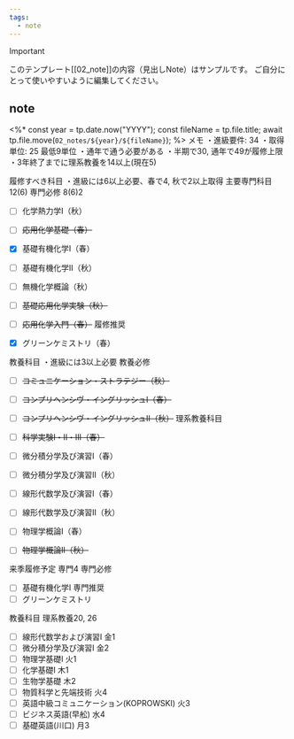```yaml
---
tags:
  - note
---
```

> [!IMPORTANT]
> このテンプレート[[02_note]]の内容（見出しNote）はサンプルです。
> ご自分にとって使いやすいように編集してください。

## note
<%*
const year = tp.date.now("YYYY");
const fileName = tp.file.title;
await tp.file.move(`02_notes/${year}/${fileName}`);
%>
メモ
・進級要件: 34
・取得単位: 25
	最低9単位
・通年で通う必要がある
・半期で30, 通年で49が履修上限
・3年終了までに理系教養を14以上(現在5)

履修すべき科目
・進級には6以上必要、春で4, 秋で2以上取得
主要専門科目 12(6)
専門必修 8(6)2
- [ ] 化学熱力学Ⅰ（秋）
- [ ] ~~応用化学基礎（春）~~
- [x] 基礎有機化学Ⅰ（春）
- [ ] 基礎有機化学Ⅱ（秋）
- [ ] 無機化学概論（秋）
- [ ] ~~基礎応用化学実験（秋）~~
- [ ] ~~応用化学入門（春）~~
履修推奨
- [x] グリーンケミストリ（春）



教養科目
・進級には3以上必要
教養必修
- [ ] ~~コミュニケーション・ストラテジー（秋）~~
- [ ] ~~コンプリヘンシヴ・イングリッシュⅠ（春）~~
- [ ] ~~コンプリヘンシヴ・イングリッシュⅡ（秋）~~
理系教養科目
- [ ] ~~科学実験Ⅰ・Ⅱ・Ⅲ（春）~~
- [ ] 微分積分学及び演習Ⅰ（春）
- [ ] 微分積分学及び演習Ⅱ（秋）
- [ ] 線形代数学及び演習Ⅰ（春）
- [ ] 線形代数学及び演習Ⅱ（秋）
- [ ] 物理学概論Ⅰ（春）
- [ ] ~~物理学概論Ⅱ（秋）~~


来季履修予定
専門4
専門必修
- [ ] 基礎有機化学Ⅰ
専門推奨
- [ ] グリーンケミストリ

教養科目
理系教養20, 26
- [ ] 線形代数学および演習Ⅰ
      金1
- [ ] 微分積分学及び演習Ⅰ
      金2
- [ ] 物理学基礎Ⅰ
      火1
- [ ] 化学基礎Ⅰ
      木1
- [ ] 生物学基礎
      木2
- [ ] 物質科学と先端技術
      火4
- [ ] 英語中級コミュニケーション(KOPROWSKI)
      火3
- [ ] ビジネス英語(早舩)
      水4
- [ ] 基礎英語(川口)
      月3